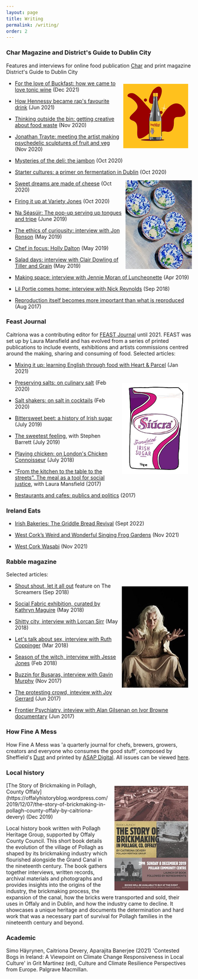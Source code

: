 ```yaml
---
layout: page
title: Writing
permalink: /writing/
order: 2
---
```


### Char Magazine and District's Guide to Dublin City 

Features and interviews for online food publication [Char](https://districtmagazine.ie/category/food/) and print magazine District's Guide to Dublin City

<img align="right" src="/image/buckfast.png" title="artwork: Paul Smith" img style="padding: 10px"/>


- [For the love of Buckfast: how we came to love tonic wine](https://districtmagazine.ie/food/how-buckfast-became-a-symbol-of-irelands-defiant-youth-culture/) (Dec 2021)

- [How Hennessy became rap's favourite drink](https://districtmagazine.ie/food/how-hennessy-became-raps-favourite-drink/) (Jun 2021)

- [Thinking outside the bin: getting creative about food waste](https://districtmagazine.ie/food/thinking-outside-the-bin-getting-creative-about-food-waste/) (Nov 2020) 

- [Jonathan Trayte: meeting the artist making psychedelic sculptures of fruit and veg](https://districtmagazine.ie/food/meet-the-artist-making-psychedelic-sculptures-of-fruit-and-veg/) (Nov 2020)

- [Mysteries of the deli: the jambon](https://districtmagazine.ie/food/mysteries-of-the-deli-the-jambon/) (Oct 2020)

- [Starter cultures: a primer on fermentation in Dublin](https://districtmagazine.ie/food/starter-cultures/) (Oct 2020)

<img align="right" src="/image/naseasuir.jpg" title="Na Seasuir photography: George Voronov"/>

- [Sweet dreams are made of cheese](https://districtmagazine.ie/food/sweet-dreams-are-made-of-cheese/) (Oct 2020)

- [Firing it up at Variety Jones](https://districtmagazine.ie/food/firing-it-up-at-variety-jones/) (Oct 2020)

- [Na Séasúir: The pop-up serving up tongues and tripe](https://districtmagazine.ie/food/na-seasuir-the-pop-up-restaurant-serving-up-tongues-hearts-and-tripe/) (June 2019)

- [The ethics of curiousity: interview with Jon Ronson](https://districtmagazine.ie/news/jon-ronson-on-the-ethics-of-curiosity/) (May 2019)

- [Chef in focus: Holly Dalton](https://districtmagazine.ie/food/chef-in-focus-holly-dalton-gertrude/) (May 2019)

- [Salad days: interview with Clair Dowling of Tiller and Grain](https://issuu.com/district.magazine/docs/may_19_guide_issuu/86) (May 2019)

- [Making space: interview with Jennie Moran of Luncheonette](https://issuu.com/district.magazine/docs/april_19_guide_issuu/84) (Apr 2019)

- [Lil Portie comes home: interview with Nick Reynolds](https://issuu.com/district.magazine/docs/district_guide_to_september_issuue/86) (Sep 2018)

- [Reproduction itself becomes more important than what is reproduced](https://districtmagazine.ie/news/caitriona-devery-reproduction-itself-becomes-more-important-than-what-is-reproduced/) (Aug 2017)



### Feast Journal
Caitríona was a contributing editor for [FEAST Journal](http://feastjournal.co.uk/) until 2021. 
FEAST was set up by Laura Mansfield and has evolved from a series of printed publications to include events, exhibitions and artists commissions centred around the making, sharing and consuming of food. Selected articles:

- [Mixing it up: learning English through food with Heart & Parcel](http://s3-eu-west-1.amazonaws.com/feastassets/issues/Feast_SPICE.pdf) (Jan 2021)

<img align="right" src="/image/siucra.png" title="Siucra illustration by Fingerdoodles" img style="padding: 10px"/>

- [Preserving salts: on culinary salt](https://feastjournal.co.uk/article/savouring-salts-the-journey-of-culinary-salt/) (Feb 2020)

- [Salt shakers: on salt in cocktails](https://feastjournal.co.uk/article/salt-shakers/) (Feb 2020)

- [Bittersweet beet: a history of Irish sugar](https://feastjournal.co.uk/article/bittersweet-beet-a-history-of-irish-sugar/) (July 2019)

- [The sweetest feeling](https://feastjournal.co.uk/article/the-sweetest-feeling/), with Stephen Barrett (July 2019)

- [Playing chicken: on London's Chicken Connoisseur](https://feastjournal.co.uk/article/playing-chicken/) (July 2018)

- [“From the kitchen to the table to the streets”. The meal as a tool for social justice](https://feastjournal.co.uk/article/from-the-kitchen-to-the-table-to-the-streets-the-meal-as-a-tool-for-social-justice/), with Laura Mansfield (2017)

- [Restaurants and cafes: publics and politics](https://feastjournal.co.uk/article/restaurants-and-cafes-publics-and-politics/) (2017)



### Ireland Eats

- [Irish Bakeries: The Griddle Bread Revival](https://irelandeats.com/irish-bakeries-the-griddle-bread-revival/) (Sept 2022)

- [West Cork’s Weird and Wonderful Singing Frog Gardens](https://irelandeats.com/the-weird-and-wonderful-singing-frog-gardens/) (Nov 2021)

- [West Cork Wasabi](https://irelandeats.com/west-cork-wasabi/) (Nov 2021)



### Rabble magazine 

Selected articles:

<img align="right" src="/image/olwen2.jpg" title="Olwen Fouéré in Tremble Tremble" img style="padding: 10px"/>

- [Shout shout, let it all out](https://www.rabble.ie/2018/09/24/shout-shout-let-it-all-out/) feature on The Screamers (Sep 2018)

- [Social Fabric exhibition, curated by Kathryn Maguire](https://www.rabble.ie/2018/05/15/social-fabric/) (May 2018)

- [Shitty city, interview with Lorcan Sirr](https://www.rabble.ie/2018/05/14/shitty-city/) (May 2018)

- [Let's talk about sex, interview with Ruth Coppinger](https://www.rabble.ie/2018/03/14/lets-talk-about-sex/) (Mar 2018)

- [Season of the witch, interview with Jesse Jones](https://www.rabble.ie/2018/02/19/season-of-the-witch/) (Feb 2018)

- [Buzzin for Busaras, interview with Gavin Murphy](https://www.rabble.ie/2017/11/09/buzzin-for-busaras/) (Nov 2017)

- [The protesting crowd, inteview with Joy Gerrard](https://www.rabble.ie/2017/06/16/the-protesting-crowd/) (Jun 2017)

- [Frontier Psychiatry, inteview with Alan Gilsenan on Ivor Browne documentary](https://www.rabble.ie/2017/06/08/frontier-psychiatry/) (Jun 2017)


### How Fine A Mess

How Fine A Mess was 'a quarterly journal for chefs, brewers, growers, creators and everyone who consumes the good stuff', composed by Sheffield's [Dust](https://du.st/) and printed by [ASAP Digital](https://www.asap-digital.com/). All issues can be viewed [here](http://howfineamess.com/).


### Local history 

<img align="right" src="/image/brick_book.jpg" img style="padding: 10px" title="Poster by Shelly Lou Design/ Michelle Feeney">
[The Story of Brickmaking in Pollagh, County Offaly](https://offalyhistoryblog.wordpress.com/2019/12/07/the-story-of-brickmaking-in-pollagh-county-offaly-by-caitriona-devery) (Dec 2019)

Local history book written with Pollagh Heritage Group, supported by Offaly County Council. This short book details the evolution of the village of Pollagh as shaped by its brickmaking industry which flourished alongside the Grand Canal in the nineteenth century. The book gathers together interviews, written records, archival materials and photographs and provides insights into the origins of the industry, the brickmaking process, the expansion of the canal, how the bricks were transported and sold, their uses in Offaly and in Dublin, and how the industry came to decline. It showcases a unique heritage and documents the determination and hard work that was a necessary part of survival for Pollagh families in the nineteenth century and beyond.

### Academic

Simo Häyrynen, Caitriona Devery, Aparajita Banerjee (2021) 'Contested Bogs in Ireland: A Viewpoint on Climate Change Responsiveness in Local Culture' in Grit Martinez (ed), Culture and Climate Resilience Perspectives from Europe. Palgrave Macmillan. 
